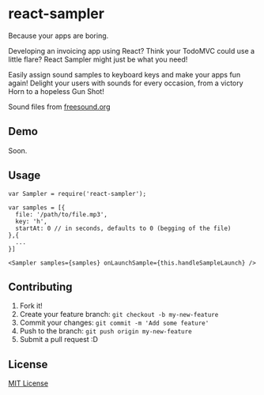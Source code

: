 react-sampler
==============
Because your apps are boring.

Developing an invoicing app using React? Think your TodoMVC could use a little flare?
React Sampler might just be what you need!

Easily assign sound samples to keyboard keys and make your apps fun again!
Delight your users with sounds for every occasion, from a victory Horn to a hopeless Gun Shot!

Sound files from [freesound.org](http://freesound.org/)

## Demo
Soon.

## Usage

```
var Sampler = require('react-sampler');

var samples = [{
  file: '/path/to/file.mp3',
  key: 'h',
  startAt: 0 // in seconds, defaults to 0 (begging of the file)
},{
  ...
}]

<Sampler samples={samples} onLaunchSample={this.handleSampleLaunch} />
```

## Contributing

1. Fork it!
2. Create your feature branch: `git checkout -b my-new-feature`
3. Commit your changes: `git commit -m 'Add some feature'`
4. Push to the branch: `git push origin my-new-feature`
5. Submit a pull request :D

## License

[MIT License](http://opensource.org/licenses/MIT)
